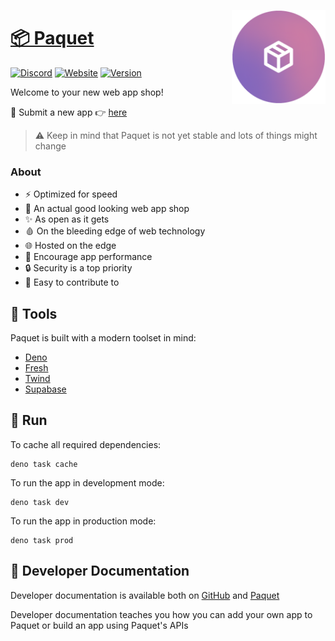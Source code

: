 <img
	align="right"
	src="/resources/rounded-logo.png"
	alt="Paquet logo"
	height="150px"
/>

# [📦 Paquet](https://paquet.shop)

[![Discord](https://img.shields.io/badge/discord-join-success?style=for-the-badge&logo=discord)](https://discord.paquet.shop)
[![Website](https://img.shields.io/website?style=for-the-badge&url=https%3A%2F%2Fpaquet.shop)](https://paquet.shop)
[![Version](https://img.shields.io/badge/dynamic/json?color=success&label=version&query=%24.version&url=https%3A%2F%2Fgithub.com%2Fnotangelmario%2Fpaquet%2Fraw%2Fmain%2Fapp.json&style=for-the-badge)](https://github.com/notangelmario/paquet/releases)

Welcome to your new web app shop!

👋 Submit a new app 👉 [here](https://github.com/notangelmario/paquet/issues/new?labels=new+app&template=app-request.md&title=)

> ⚠ Keep in mind that Paquet is not yet stable and lots of things might change

### About
* ⚡ Optimized for speed
* 💄 An actual good looking web app shop
* ✨ As open as it gets
* 🩸 On the bleeding edge of web technology
* 🌐 Hosted on the edge
* 🚀 Encourage app performance
* 🔒 Security is a top priority
* 🎈 Easy to contribute to

## 🧰 Tools
Paquet is built with a modern toolset in mind:
- [Deno](https://deno.land)
- [Fresh](https://fresh.deno.dev)
- [Twind](https://twind.dev)
- [Supabase](https://supabase.com)

## 🔨 Run
To cache all required dependencies:
```
deno task cache
```
To run the app in development mode:
```
deno task dev
```
To run the app in production mode:
```
deno task prod
```

## 📄 Developer Documentation

Developer documentation is available both on [GitHub](/docs/developer/getting-started.md) and
[Paquet](https://paquet.shop/developer/docs/getting-started)

Developer documentation teaches you how you can add your own app to Paquet or build an app using Paquet's APIs
